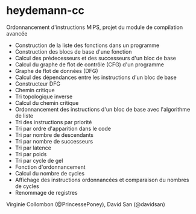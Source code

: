 heydemann-cc
============

Ordonnancement d'instructions MIPS, projet du module de compilation avancée


* Construction de la liste des fonctions dans un programme
* Construction des blocs de base d'une fonction
* Calcul des prédecesseurs et des successeurs d'un bloc de base
* Calcul du graphe de flot de contrôle (CFG) d'un programme
* Graphe de flot de données (DFG)
* Calcul des dépendances entre les instructions d'un bloc de base
* Constructeur DFG
* Chemin critique
* Tri topologique inverse
* Calcul du chemin critique
* Ordonnancement des instructions d'un bloc de base avec l'algorithme de liste
* Tri des instructions par priorité
* Tri par ordre d'apparition dans le code
* Tri par nombre de descendants
* Tri par nombre de successeurs
* Tri par latence
* Tri par poids
* Tri par cycle de gel
* Fonction d'ordonnancement
* Calcul du nombre de cycles
* Affichage des instructions ordonnancées et comparaison du nombres de cycles
* Renommage de registres


Virginie Collombon (@PrincessePoney), David San (@davidsan)
